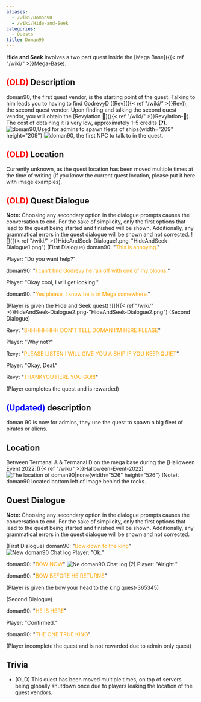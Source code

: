 ```yaml
---
aliases:
  - /wiki/Doman90
  - /wiki/Hide-and-Seek
categories:
  - Quests
title: Doman90
---
```


**Hide and Seek** involves a two part quest inside the [Mega Base]({{< ref "/wiki/" >}}Mega-Base).

## <span style="color:red">(OLD)</span> Description

doman90, the first quest vendor, is the starting point of the quest. Talking to him leads you to having to find GodrevyD ([Rev]({{< ref "/wiki/" >}}Rev)), the second quest vendor. Upon finding and talking the second quest vendor, you will obtain the [Revylation 🦍]({{< ref "/wiki/" >}}Revylation-🦍). The cost of obtaining it is very low, approximately 1-5 credits **(?)**. ![doman90,Used for admins to spawn
fleets of
ships](Doman90-1.png "doman90,Used for admins to spawn fleets of ships"){width="209" height="209"} ![doman90, the first NPC to talk to in the
quest.](HaS_QuestVendor1.png "doman90, the first NPC to talk to in the quest.")

## <span style="color:red">(OLD)</span> Location

Currently unknown, as the quest location has been moved multiple times at the time of writing (if you know the current quest location, please put it here with image examples).

## <span style="color:red">(OLD)</span> Quest Dialogue

**Note:** Choosing any secondary option in the dialogue prompts causes the conversation to end. For the sake of simplicity, only the first options that lead to the quest being started and finished will be shown. Additionally, any grammatical errors in the quest dialogue will be shown and not corrected. ![]({{< ref "/wiki/" >}}HideAndSeek-Dialogue1.png-"HideAndSeek-Dialogue1.png") (First Dialogue) doman90: "<span style="color:orange">This is annoying.</span>"

Player: "Do you want help?"

doman90: "<span style="color:orange">I can't find Godrevy he ran off with one of my bloons.</span>"

Player: "Okay cool, I will get looking."

doman90: "<span style="color:orange">Yes please, I know he is in Mega somewhere.</span>"

(Player is given the Hide and Seek quest) ![]({{< ref "/wiki/" >}}HideAndSeek-Dialogue2.png-"HideAndSeek-Dialogue2.png") (Second Dialogue)

Revy: "<span style="color:orange">SHHHHHHHH DON'T TELL DOMAN I'M HERE PLEASE</span>"

Player: "Why not?"

Revy: "<span style="color:orange">PLEASE LISTEN I WILL GIVE YOU A SHIP IF YOU KEEP QUIET</span>"

Player: "Okay, Deal."

Revy: "<span style="color:orange">THANKYOU HERE YOU GO!!!</span>"

(Player completes the quest and is rewarded)

## <span style="color:blue">(Updated)</span> description

doman 90 is now for admins, they use the quest to spawn a big fleet of pirates or aliens.

## Location

Between Termanal A & Termanal D on the mega base during the [Halloween Event 2022]({{< ref "/wiki/" >}}Halloween-Event-2022) ![The location of
doman90|none](FOUNDHIM.png "The location of doman90|none"){width="526" height="526"} (Note): doman90 located bottom left of image behind the rocks.

## Quest Dialogue

**Note:** Choosing any secondary option in the dialogue prompts causes the conversation to end. For the sake of simplicity, only the first options that lead to the quest being started and finished will be shown. Additionally, any grammatical errors in the quest dialogue will be shown and not corrected.

(First Dialogue) doman90: "<span style="color:orange">Bow down to the king</span>" ![New doman90 Chat
log](Doman90-script.png "New doman90 Chat log") Player: "Ok."

doman90: "<span style="color:orange">BOW NOW</span>" ![Ne doman90 Chat log
(2)](Doman90-script-1.png "Ne doman90 Chat log (2)") Player: "Alright."

doman90: "<span style="color:orange">BOW BEFORE HE RETURNS</span>"

(Player is given the bow your head to the king quest-365345)

(Second Dialogue)

doman90: "<span style="color:orange">HE IS HERE</span>"

Player: "Confirmed."

doman90: "<span style="color:orange">THE ONE TRUE KING</span>"

(Player incomplete the quest and is not rewarded due to admin only quest)

## Trivia

- (OLD) This quest has been moved multiple times, on top of servers being globally shutdown once due to players leaking the location of the quest vendors.
